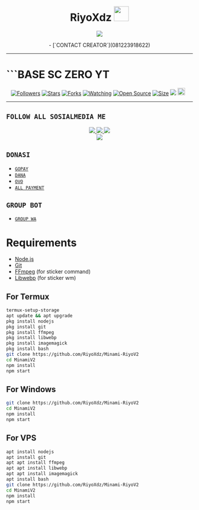<h1 align="center">RiyoXdz <img src="https://user-images.githubusercontent.com/1303154/88677602-1635ba80-d120-11ea-84d8-d263ba5fc3c0.gif" width="40px" alt=""><br></h1>
<p align="center">
<img src="https://telegra.ph/file/84f32bf55fef88930af22.jpg" />
</p>

<p align="center">
- [`CONTACT CREATOR`](081223918622)
</p>

------

# ```BASE SC ZERO YT
<p align="center">
<a href="https://github.com/Aprilia3/followers"><img title="Followers" src="https://img.shields.io/github/followers/Aprilia3?color=red&style=flat-square"></a>
<a href="https://github.com/Aprilia3/Loli-MD/stargazers/"><img title="Stars" src="https://img.shields.io/github/stars/Aprilia3/Loli-MD?color=blue&style=flat-square"></a>
<a href="https://github.com/Aprilia3/Loli-MD/network/members"><img title="Forks" src="https://img.shields.io/github/forks/Aprilia3/Loli-MD?color=red&style=flat-square"></a>
<a href="https://github.com/Aprilia3/Loli-MD/watchers"><img title="Watching" src="https://img.shields.io/github/watchers/Aprilia3/Loli-MD?label=Watchers&color=blue&style=flat-square"></a>
<a href="https://github.com/Aprilia3/Loli-MD"><img title="Open Source" src="https://badges.frapsoft.com/os/v2/open-source.svg?v=103"></a>
<a href="https://github.com/Aprilia3/Loli-MD/"><img title="Size" src="https://img.shields.io/github/repo-size/Aprilia3/Loli-MD?style=flat-square&color=green"></a>
<a href="https://hits.seeyoufarm.com"><img src="https://hits.seeyoufarm.com/api/count/incr/badge.svg?url=https%3A%2F%2Fgithub.com%2FAprilia3%2FLoli-MD&count_bg=%2379C83D&title_bg=%23555555&icon=probot.svg&icon_color=%2300FF6D&title=hits&edge_flat=false"/></a>
<a href="https://github.com/Aprilia3/Loli-MD/graphs/commit-activity"><img height="20" src="https://img.shields.io/badge/Maintained%3F-yes-green.svg"></a>&nbsp;&nbsp;
</p>
<p align='center'>
    </p>

-------

## ```FOLLOW ALL SOSIALMEDIA ME```
<p align="center">
<a href="https://instagram.com/riyoxdz"><img src="https://img.shields.io/badge/Instagram-E4405F?style=for-the-badge&logo=instagram&logoColor=white"/> 
<a href="https://wa.me/6281223918622"><img src="https://img.shields.io/badge/WhatsApp-25D366?style=for-the-badge&logo=whatsapp&logoColor=white" />
<a href="https://www.youtube.com/c/RIYOXDZ"><img src="https://img.shields.io/badge/YouTube BOT INDO-ff0000?style=for-the-badge&logo=youtube&logoColor=ff000000&link=https://www.youtube.com/c/RIYOXDZ" /><br>
<a href="https://tiktok.com/@riyoxdz"><img src="https://img.shields.io/badge/Tiktok prii-black?style=for-the-badge&logo=tiktok&logoColor=ff000000&link=https://tiktok.com/@riyoxdz" /></a>
</p>

## ```DONASI```

- [`GOPAY`](https://bit.ly/3JoJDHX)
- [`DANA`](https://bit.ly/3JnFTGs)
- [`OVO`](https://bit.ly/3toURGw)
- [`ALL PAYMENT`](https://bit.ly/3N5PvIk)

## ```GROUP BOT```

- [`GROUP WA`](https://chat.whatsapp.com/KglIECrtEuJ3yBPo0S5cDR)

# Requirements
* [Node.js](https://nodejs.org/en/)
* [Git](https://git-scm.com/downloads)
* [FFmpeg](https://www.gyan.dev/ffmpeg/builds/) (for sticker command)
* [Libwebp](https://developers.google.com/speed/webp/download) (for sticker wm)

## For Termux
```bash
termux-setup-storage
apt update && apt upgrade
pkg install nodejs
pkg install git 
pkg install ffmpeg
pkg install libwebp 
pkg install imagemagick
pkg install bash
git clone https://github.com/RiyoXdz/Minami-RiyoV2
cd MinamiV2
npm install
npm start
```
## For Windows
```bash
git clone https://github.com/RiyoXdz/Minami-RiyoV2
cd MinamiV2
npm install
npm start
```
## For VPS
```bash
apt install nodejs 
apt install git 
apt apt install ffmpeg 
apt apt install libwebp 
apt apt install imagemagick
apt install bash
git clone https://github.com/RiyoXdz/Minami-RiyoV2
cd MinamiV2
npm install
npm start
```

